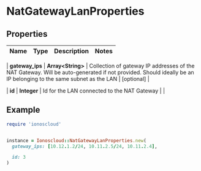 # NatGatewayLanProperties

## Properties

| Name | Type | Description | Notes |
| ---- | ---- | ----------- | ----- |

| **gateway_ips** | **Array&lt;String&gt;** | Collection of gateway IP addresses of the NAT Gateway. Will be auto-generated if not provided. Should ideally be an IP belonging to the same subnet as the LAN | [optional] |

| **id** | **Integer** | Id for the LAN connected to the NAT Gateway |  |

## Example

```ruby
require 'ionoscloud'


instance = Ionoscloud::NatGatewayLanProperties.new(
  gateway_ips: [10.12.1.2/24, 10.11.2.5/24, 10.11.2.4],

  id: 3
)
```

